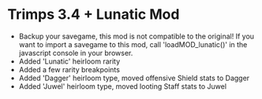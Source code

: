 # Trimps 3.4 + Lunatic Mod

* Backup your savegame, this mod is not compatible to the original! If you want to import a savegame to this mod, call 'loadMOD_lunatic()' in the javascript console in your browser.
* Added 'Lunatic' heirloom rarity
* Added a few rarity breakpoints
* Added 'Dagger' heirloom type, moved offensive Shield stats to Dagger
* Added 'Juwel' heirloom type, moved looting Staff stats to Juwel
